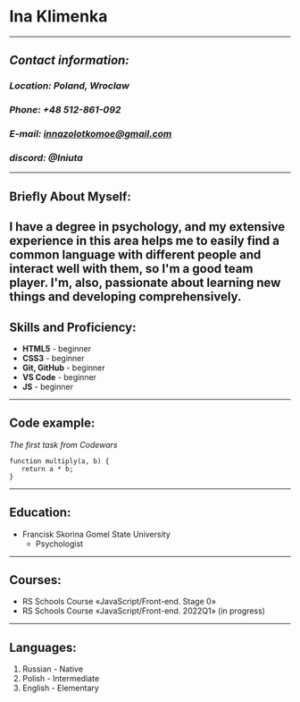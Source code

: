 # **Ina Klimenka**

****
## ***Contact information:***
### *Location: Poland, Wroclaw*
### *Phone: +48 512-861-092*
### *E-mail: innazolotkomoe@gmail.com*
### *discord: @Iniuta*
****
## **Briefly About Myself:**
I have a degree in psychology, and my extensive experience in this area helps me to easily find a common language with different people and interact well with them, so I'm a good team player. I'm, also, passionate about learning new things and developing comprehensively.
---
## **Skills and Proficiency:**
* **HTML5** - beginner
* **CSS3** - beginner
* **Git, GitHub** - beginner
* **VS Code** - beginner
* **JS** - beginner
---
  ## **Code example:**
  *The first task from Codewars*
 ```
function multiply(a, b) {
    return a * b;
}
```
****
## **Education:**
* Francisk Skorina Gomel State University
  * Psychologist
---
## **Courses:**
*  RS Schools Course «JavaScript/Front-end. Stage 0»
*  RS Schools Course «JavaScript/Front-end. 2022Q1» (in progress)
---
## **Languages:**
1. Russian - Native
2. Polish - Intermediate
3. English - Elementary
